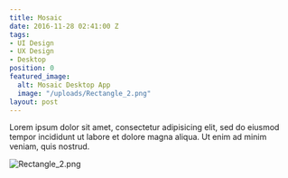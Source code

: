 ```yaml
---
title: Mosaic
date: 2016-11-28 02:41:00 Z
tags:
- UI Design
- UX Design
- Desktop
position: 0
featured_image:
  alt: Mosaic Desktop App
  image: "/uploads/Rectangle_2.png"
layout: post
---
```


Lorem ipsum dolor sit amet, consectetur adipisicing elit, sed do eiusmod tempor incididunt ut labore et dolore magna aliqua. Ut enim ad minim veniam, quis nostrud.

![Rectangle_2.png](/uploads/Rectangle_2.png)